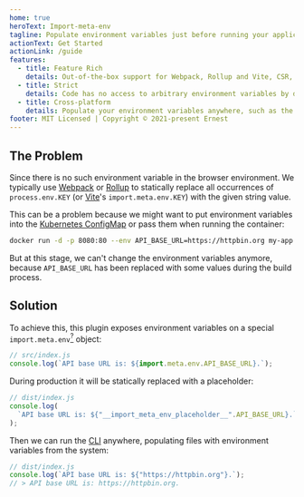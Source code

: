 ```yaml
---
home: true
heroText: Import-meta-env
tagline: Populate environment variables just before running your application.
actionText: Get Started
actionLink: /guide
features:
  - title: Feature Rich
    details: Out-of-the-box support for Webpack, Rollup and Vite, CSR, SSR and SSG, and unit testing tools. Powered by Unplugin and Babel.
  - title: Strict
    details: Code has no access to arbitrary environment variables by default.
  - title: Cross-platform
    details: Populate your environment variables anywhere, such as the Alpine Linux nginx image. Powered by pkg.
footer: MIT Licensed | Copyright © 2021-present Ernest
---
```


## The Problem

Since there is no such environment variable in the browser environment. We typically use <a href="https://webpack.js.org/plugins/environment-plugin/">Webpack</a> or <a href="https://github.com/rollup/plugins/tree/master/packages/replace#usage">Rollup</a> to statically replace all occurrences of `process.env.KEY` (or <a href="https://vitejs.dev/guide/env-and-mode.html">Vite</a>'s `import.meta.env.KEY`) with the given string value.

This can be a problem because we might want to put environment variables into the [Kubernetes ConfigMap](https://kubernetes.io/docs/concepts/configuration/configmap/) or pass them when running the container:

```bash
docker run -d -p 8080:80 --env API_BASE_URL=https://httpbin.org my-app
```

But at this stage, we can't change the environment variables anymore, because `API_BASE_URL` has been replaced with some values during the build process.

## Solution

To achieve this, this plugin exposes environment variables on a special `import.meta.env`[<sup>?</sup>](guide.html#why-use-importmeta) object:

```js
// src/index.js
console.log(`API base URL is: ${import.meta.env.API_BASE_URL}.`);
```

During production it will be statically replaced with a placeholder:

```js
// dist/index.js
console.log(
  `API base URL is: ${"__import_meta_env_placeholder__".API_BASE_URL}.`
);
```

Then we can run the [CLI](guide.html#install-cli) anywhere, populating files with environment variables from the system:

```js
// dist/index.js
console.log(`API base URL is: ${"https://httpbin.org"}.`);
// > API base URL is: https://httpbin.org.
```
